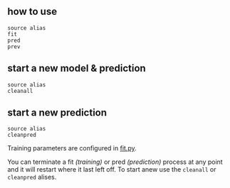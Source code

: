## how to use
```
source alias
fit
pred
prev
```

## start a new model & prediction
```
source alias
cleanall
```

## start a new prediction
```
source alias
cleanpred
```

Training parameters are configured in [fit.py](https://github.com/mrbid/FaceTo3D/blob/main/facenet2/fit.py#L19).

You can terminate a fit _(training)_ or pred _(prediction)_ process at any point and it will restart where it last left off. To start anew use the `cleanall` or `cleanpred` alises.
